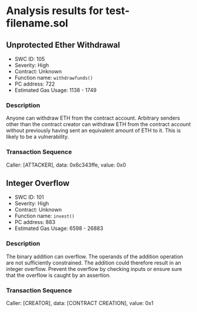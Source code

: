 # Analysis results for test-filename.sol

## Unprotected Ether Withdrawal
- SWC ID: 105
- Severity: High
- Contract: Unknown
- Function name: `withdrawfunds()`
- PC address: 722
- Estimated Gas Usage: 1138 - 1749

### Description

Anyone can withdraw ETH from the contract account.
Arbitrary senders other than the contract creator can withdraw ETH from the contract account without previously having sent an equivalent amount of ETH to it. This is likely to be a vulnerability.

### Transaction Sequence

Caller: [ATTACKER], data: 0x6c343ffe, value: 0x0


## Integer Overflow
- SWC ID: 101
- Severity: High
- Contract: Unknown
- Function name: `invest()`
- PC address: 883
- Estimated Gas Usage: 6598 - 26883

### Description

The binary addition can overflow.
The operands of the addition operation are not sufficiently constrained. The addition could therefore result in an integer overflow. Prevent the overflow by checking inputs or ensure sure that the overflow is caught by an assertion.

### Transaction Sequence

Caller: [CREATOR], data: [CONTRACT CREATION], value: 0x1

